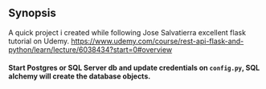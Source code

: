 ## Synopsis

A quick project i created while following Jose Salvatierra excellent flask tutorial on Udemy. https://www.udemy.com/course/rest-api-flask-and-python/learn/lecture/6038434?start=0#overview

#### Start Postgres or SQL Server db and update credentials on `config.py`, SQL alchemy will create the database objects. 


